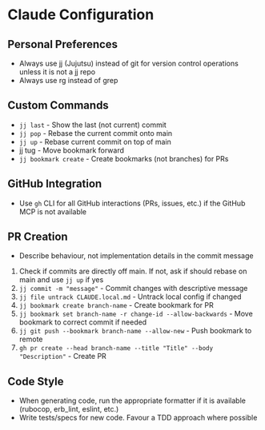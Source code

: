 # Claude Configuration

## Personal Preferences

- Always use jj (Jujutsu) instead of git for version control operations unless it is not a jj repo
- Always use rg instead of grep

## Custom Commands

- `jj last` - Show the last (not current) commit
- `jj pop` - Rebase the current commit onto main
- `jj up` - Rebase current commit on top of main
- jj tug - Move bookmark forward
- `jj bookmark create` - Create bookmarks (not branches) for PRs

## GitHub Integration

- Use `gh` CLI for all GitHub interactions (PRs, issues, etc.) if the GitHub MCP is not available

## PR Creation

- Describe behaviour, not implementation details in the commit message

1. Check if commits are directly off main. If not, ask if should rebase on main and use `jj up` if yes
2. `jj commit -m "message"` - Commit changes with descriptive message
3. `jj file untrack CLAUDE.local.md` - Untrack local config if changed
4. `jj bookmark create branch-name` - Create bookmark for PR
5. `jj bookmark set branch-name -r change-id --allow-backwards` - Move bookmark to correct commit if needed
6. `jj git push --bookmark branch-name --allow-new` - Push bookmark to remote
7. `gh pr create --head branch-name --title "Title" --body "Description"` - Create PR

## Code Style

- When generating code, run the appropriate formatter if it is available (rubocop, erb_lint, eslint, etc.)
- Write tests/specs for new code. Favour a TDD approach where possible
